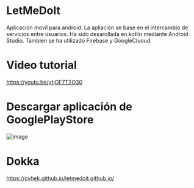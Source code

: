 # LetMeDoIt

Aplicación movil para android.
La apliación se base en el intercambio de servicios entre usuarios.
Ha sido desarollada en kotlin mediante Android Studio. Tambien se ha utilizado Firebase y GoogleCluoud.

# Video tutorial
https://youtu.be/ytjOF7T2O30

# Descargar aplicación de GooglePlayStore
![image](https://user-images.githubusercontent.com/99873069/214166626-5cc7686b-fdd3-4c7c-a8cb-3e1f1c99cca2.png)


# Dokka

https://ovhek.github.io/letmedoit.github.io/
